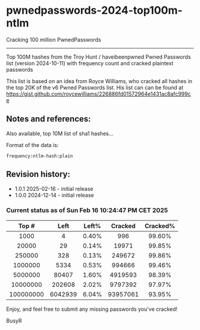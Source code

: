 # pwnedpasswords-2024-top100m-ntlm
Cracking 100 million PwnedPasswords 

--------
Top 100M hashes from the Troy Hunt / haveibeenpwned Pwned Passwords list (version 2024-10-11) with frequency count and cracked plaintext passwords

This list is based on an idea from Royce Williams, who cracked all hashes in the top 20K of the v6 Pwned Passwords list. His list can can be found at https://gist.github.com/roycewilliams/226886fd01572964e1431ac8afc999ce

## Notes and references:
Also available, top 10M list of sha1 hashes...

Format of the data is:
```
frequency:ntlm-hash:plain
```

## Revision history:
- 1.0.1  2025-02-16 - initial release
- 1.0.0  2024-12-14 - initial release

### Current status as of Sun Feb 16 10:24:47 PM CET 2025
|Top #|Left|Left%|Cracked|Cracked%|
|:------:|:----:|:---:|:-----:|:----:|
|1000|4|0.40%|996|99.60%|
|20000|29|0.14%|19971|99.85%|
|250000|328|0.13%|249672|99.86%|
|1000000|5334|0.53%|994666|99.46%|
|5000000|80407|1.60%|4919593|98.39%|
|10000000|202608|2.02%|9797392|97.97%|
|100000000|6042939|6.04%|93957061|93.95%|

Enjoy, and feel free to submit any missing passwords you've cracked!

BusyR
